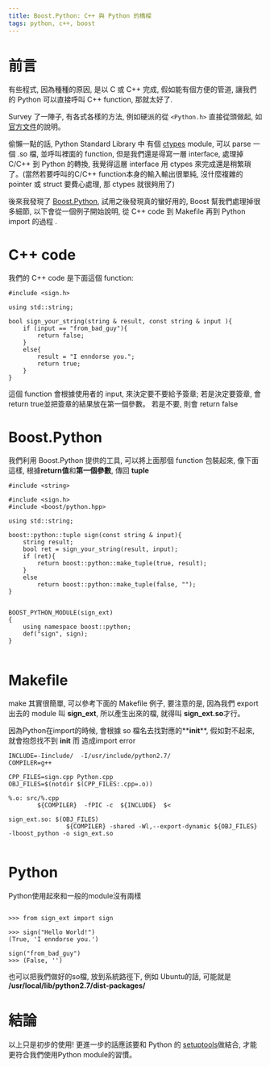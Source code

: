 ```yaml
---
title: Boost.Python: C++ 與 Python 的橋樑
tags: python, c++, boost
---
```


# 前言

有些程式, 因為種種的原因, 是以 C 或 C++ 完成, 假如能有個方便的管道, 讓我們的 Python 可以直接呼叫 C++ function, 那就太好了. 

Survey 了一陣子, 有各式各樣的方法, 例如硬派的從 `<Python.h>` 直接從頭做起, 如[官方文件](http://docs.python.org/2/extending/extending.html)的說明。 

偷懶一點的話, Python Standard Library 中 有個 [ctypes](http://docs.python.org/2/library/ctypes.html) module, 可以 parse 一個 .so 檔, 並呼叫裡面的 function, 但是我們還是得寫一層 interface, 處理掉 C/C++ 到 Python 的轉換, 我覺得這層 interface 用 ctypes 來完成還是稍繁瑣了。(當然若要呼叫的C/C++ function本身的輸入輸出很單純, 沒什麼複雜的 pointer 或 struct 要費心處理, 那 ctypes 就很夠用了)

後來我發現了 [Boost.Python](http://www.boost.org/doc/libs/1_55_0/libs/python/doc/index.html), 試用之後發現真的蠻好用的, Boost 幫我們處理掉很多細節, 以下會從一個例子開始說明, 從 C++ code 到 Makefile 再到 Python import 的過程 .

# C++ code

我們的 C++ code 是下面這個 function:

~~~{.cpp}
#include <sign.h>

using std::string;

bool sign_your_string(string & result, const string & input ){
    if (input == "from_bad_guy"){
        return false;
    }   
    else{
        result = "I enndorse you.";
        return true;
    }   
}
~~~

這個 function 會根據使用者的 input, 來決定要不要給予簽章; 若是決定要簽章, 會return true並把簽章的結果放在第一個參數。
若是不要, 則會 return false


# Boost.Python

我們利用 Boost.Python 提供的工具, 可以將上面那個 function 包裝起來, 像下面這樣, 根據**return值**和**第一個參數**,
傳回 **tuple**

~~~{.cpp}
#include <string>

#include <sign.h>
#include <boost/python.hpp>

using std::string;

boost::python::tuple sign(const string & input){
    string result;
    bool ret = sign_your_string(result, input);
    if (ret){
        return boost::python::make_tuple(true, result);
    }
    else
        return boost::python::make_tuple(false, "");
}


BOOST_PYTHON_MODULE(sign_ext)
{
    using namespace boost::python;
    def("sign", sign);
}


~~~

# Makefile

make 其實很簡單, 可以參考下面的 Makefile 例子, 要注意的是, 因為我們 export 出去的 module 叫 **sign_ext**, 所以產生出來的檔, 就得叫 **sign_ext.so**才行。

因為Python在import的時候, 會根據 so 檔名去找對應的**__init__**, 假如對不起來, 就會抱怨找不到 **__init__** 而 造成import error 


~~~{.makefile}
INCLUDE=-Iinclude/  -I/usr/include/python2.7/
COMPILER=g++

CPP_FILES=sign.cpp Python.cpp
OBJ_FILES=$(notdir $(CPP_FILES:.cpp=.o))

%.o: src/%.cpp
        ${COMPILER}  -fPIC -c  ${INCLUDE}  $< 

sign_ext.so: $(OBJ_FILES)
                ${COMPILER} -shared -Wl,--export-dynamic ${OBJ_FILES} -lboost_python -o sign_ext.so


~~~


# Python

Python使用起來和一般的module沒有兩樣

~~~{.python}

>>> from sign_ext import sign

>>> sign("Hello World!")
(True, 'I enndorse you.')

sign("from_bad_guy")
>>> (False, '')
~~~

也可以把我們做好的so檔, 放到系統路徑下, 例如 Ubuntu的話, 可能就是 **/usr/local/lib/python2.7/dist-packages/**


# 結論

以上只是初步的使用! 更進一步的話應該要和 Python 的 [setuptools](https://pypi.python.org/pypi/setuptools)做結合, 才能更符合我們使用Python module的習慣。




 
